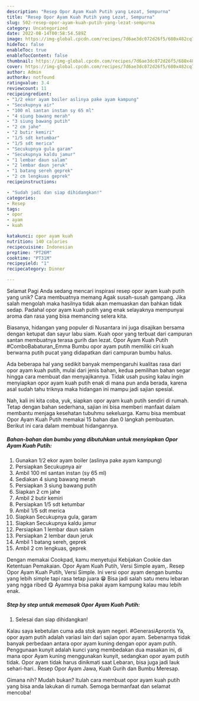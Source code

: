 ```yaml
---
description: "Resep Opor Ayam Kuah Putih yang Lezat, Sempurna"
title: "Resep Opor Ayam Kuah Putih yang Lezat, Sempurna"
slug: 502-resep-opor-ayam-kuah-putih-yang-lezat-sempurna
category: Uncategorized
date: 2022-08-14T00:58:54.589Z
image: https://img-global.cpcdn.com/recipes/7d6ae3dc072d26f5/680x482cq70/opor-ayam-kuah-putih-foto-resep-utama.jpg
hideToc: false
enableToc: true
enableTocContent: false
thumbnail: https://img-global.cpcdn.com/recipes/7d6ae3dc072d26f5/680x482cq70/opor-ayam-kuah-putih-foto-resep-utama.jpg
cover: https://img-global.cpcdn.com/recipes/7d6ae3dc072d26f5/680x482cq70/opor-ayam-kuah-putih-foto-resep-utama.jpg
author: Admin
authorAv: notfound
ratingvalue: 3.4
reviewcount: 11
recipeingredient:
- "1/2 ekor ayam boiler aslinya pake ayam kampung"
- "Secukupnya air"
- "100 ml santan instan sy 65 ml"
- "4 siung bawang merah"
- "3 siung bawang putih"
- "2 cm jahe"
- "2 butir kemiri"
- "1/5 sdt ketumbar"
- "1/5 sdt merica"
- "Secukupnya gula garam"
- "Secukupnya kaldu jamur"
- "1 lembar daun salam"
- "2 lembar daun jeruk"
- "1 batang sereh geprek"
- "2 cm lengkuas geprek"
recipeinstructions:

- "Sudah jadi dan siap dihidangkan!"
categories:
- Resep
tags:
- opor
- ayam
- kuah

katakunci: opor ayam kuah 
nutrition: 140 calories
recipecuisine: Indonesian
preptime: "PT26M"
cooktime: "PT31M"
recipeyield: "1"
recipecategory: Dinner

---
```



Selamat Pagi Anda sedang mencari inspirasi resep opor ayam kuah putih yang unik? Cara membuatnya memang Agak susah-susah gampang. Jika salah mengolah maka hasilnya tidak akan memuaskan dan bahkan tidak sedap. Padahal opor ayam kuah putih yang enak selayaknya mempunyai aroma dan rasa yang bisa memancing selera kita.


Biasanya, hidangan yang populer di Nusantara ini juga disajikan bersama dengan ketupat dan sayur labu siam. Kuah opor yang terbuat dari campuran santan membuatnya terasa gurih dan lezat. Opor Ayam Kuah Putih #ComboBabaturan_Emma Bumbu opor ayam putih memiliki ciri kuah berwarna putih pucat yang didapatkan dari campuran bumbu halus.

Ada beberapa hal yang sedikit banyak mempengaruhi kualitas rasa dari opor ayam kuah putih, mulai dari jenis bahan, kedua pemilihan bahan segar hingga cara membuat dan menyajikannya. Tidak usah pusing kalau ingin menyiapkan opor ayam kuah putih enak di mana pun anda berada, karena asal sudah tahu triknya maka hidangan ini mampu jadi sajian spesial.


Nah, kali ini kita coba, yuk, siapkan opor ayam kuah putih sendiri di rumah. Tetap dengan bahan sederhana, sajian ini bisa memberi manfaat dalam membantu menjaga kesehatan tubuhmu sekeluarga. Kamu bisa membuat Opor Ayam Kuah Putih memakai 15 bahan dan 0 langkah pembuatan. Berikut ini cara dalam membuat hidangannya.

<!--inarticleads1-->

##### Bahan-bahan dan bumbu yang dibutuhkan untuk menyiapkan Opor Ayam Kuah Putih:

1. Gunakan 1/2 ekor ayam boiler (aslinya pake ayam kampung)
1. Persiapkan Secukupnya air
1. Ambil 100 ml santan instan (sy 65 ml)
1. Sediakan 4 siung bawang merah
1. Persiapkan 3 siung bawang putih
1. Siapkan 2 cm jahe
1. Ambil 2 butir kemiri
1. Persiapkan 1/5 sdt ketumbar
1. Ambil 1/5 sdt merica
1. Siapkan Secukupnya gula, garam
1. Siapkan Secukupnya kaldu jamur
1. Persiapkan 1 lembar daun salam
1. Persiapkan 2 lembar daun jeruk
1. Ambil 1 batang sereh, geprek
1. Ambil 2 cm lengkuas, geprek


Dengan memakai Cookpad, kamu menyetujui Kebijakan Cookie dan Ketentuan Pemakaian. Opor Ayam Kuah Putih, Versi Simple ayam,. Resep Opor Ayam Kuah Putih, Versi Simple. Ini versi opor ayam dengan bumbu yang lebih simple tapi rasa tetap juara 😁 Bisa jadi salah satu menu lebaran yang ngga ribed 😋 Ayamnya bisa pakai ayam kampung kalau mau lebih enak. 

<!--inarticleads2-->

##### Step by step untuk memasak Opor Ayam Kuah Putih:


1. Selesai dan siap dihidangkan!

Kalau saya kebetulan cuma ada stok ayam negeri. #GenerasiAprontis Ya, opor ayam putih adalah variasi lain dari sajian opor ayam. Sebenarnya tidak banyak perbedaan antara opor ayam kuning dengan opor ayam putih. Penggunaan kunyit adalah kunci yang membedakan dua masakan ini, di mana opor Ayam kuning menggunakan kunyit, sedangkan opor ayam putih tidak. Opor ayam tidak harus dinikmati saat Lebaran, bisa juga jadi lauk sehari-hari.. Resep Opor Ayam Jawa, Kuah Gurih dan Bumbu Meresap. 

Gimana nih? Mudah bukan? Itulah cara membuat opor ayam kuah putih yang bisa anda lakukan di rumah. Semoga bermanfaat dan selamat mencoba!
